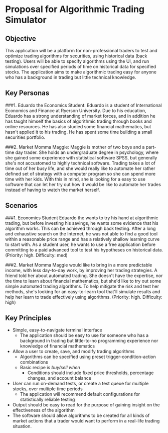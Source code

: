 # Proposal for Algorithmic Trading Simulator

## Objective

This application will be a platform for non-professional traders to test and optimize trading algorithms for securities, using historical data (back testing). Users will be able to specify algorithms using the UI, and run simulations over specified periods of time on historical data for specified stocks. The application aims to make algorithmic trading easy for anyone who has a background in trading but little technical knowledge.

## Key Personas

###1. Eduardo the Economics Student: 
Eduardo is a student of International Economics and Finance at Ryerson University. Due to his education, Eduardo has a strong understanding of market forces, and in addition he has taught himself the basics of algorithmic trading through books and online resources. He has also studied some financial mathematics, but hasn't applied it to his trading. He has spent some time building a small securities portfolio.

###2. Market Momma Maggie:
Maggie is mother of two boys and a part-time day trader. She holds an undergraduate degree in psychology, where she gained some experience with statistical software SPSS, but generally she's not accustomed to highly technical software. Trading takes a lot of time out of her busy life, and she would really like to automate her rather defined set of strategy with a computer program so she can spend more time with her kids. With this in mind, she is looking for a easy to use software that can let her try out how it would be like to automate her trades instead of having to watch the market herself.

## Scenarios

###1. Economics Student
Eduardo the wants to try his hand at algorithmic trading, but before investing his savings, he wants some evidence that his algorithm works. This can be achieved through back testing. After a long and exhaustive search on the Internet, he was not able to find a good tool within a reasonable price range and has a relatively shallow learning curve to start with. As a student user, he wants to use a free application before committing to a paid advanced tool to test his hypotheses on historical data. (Priority: high. Difficulty: med)

###2. Market Momma
Maggie would like to bring in a more predictable income, with less day-to-day work, by improving her trading strategies. A friend told her about automated trading. She doesn't have the expertise, nor the time to learn about financial mathematics, but she'd like to try out some simple automated trading algorithms. To help mitigate the risk and test her methods, she's looking for an easy-to-learn tool that'll simulate results and help her learn to trade effectively using algorithms. (Priority: high. Difficulty: high) 

## Key Principles
* Simple, easy-to-navigate terminal interface
  * The application should be easy to use for someone who has a background in trading but little-to-no programming experience nor knowledge of financial mathematics
* Allow a user to create, save, and modify trading algorithms
  * Algorithms can be specified using preset trigger-condition-action combinations
  * Basic recipe is _buy/sell <amount> when <conditions>_
    * Conditions should include fixed price thresholds, percentage changes, and account balance
* User can run on-demand tests, or create a test queue for multiple stocks, over multiple time periods
  * The application will recommend default configurations for statistically reliable testing
* Output should be easy to read for the purpose of gaining insight on the effectiveness of the algorithm
* The software should allow algorithms to be created for all kinds of market actions that a trader would want to perform in a real-life trading situation.